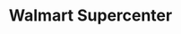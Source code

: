 ---
title: "Walmart Supercenter"
url: /winston-salem/walmart-supercenter-east-hanes-mill-road/
shop: Supermarkt
---